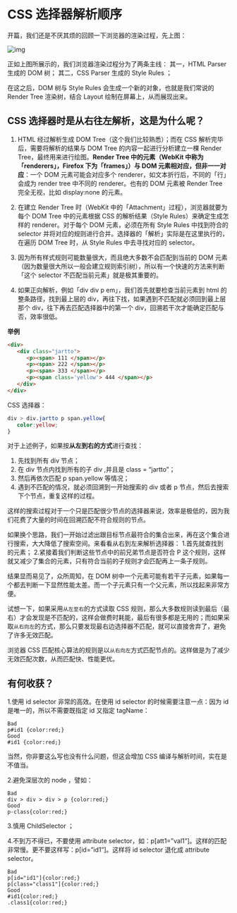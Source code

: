 # CSS 选择器解析顺序

开篇，我们还是不厌其烦的回顾一下浏览器的渲染过程，先上图：

![img](https://pic2.zhimg.com/80/v2-eb10a9f57cf0c1d329eaf23650e2b89d_720w.jpg)

正如上图所展示的，我们浏览器渲染过程分为了两条主线：
其一，HTML Parser 生成的 DOM 树；
其二，CSS Parser 生成的 Style Rules ；

在这之后，DOM 树与 Style Rules 会生成一个新的对象，也就是我们常说的 Render Tree 渲染树，结合 Layout 绘制在屏幕上，从而展现出来。

##  CSS 选择器时是从右往左解析，这是为什么呢？

1. HTML 经过解析生成 DOM Tree（这个我们比较熟悉）；而在 CSS 解析完毕后，需要将解析的结果与 DOM Tree 的内容一起进行分析建立一棵 Render Tree，最终用来进行绘图。**Render Tree 中的元素（WebKit 中称为「renderers」，Firefox 下为「frames」）与 DOM 元素相对应，但非一一对应**：一个 DOM 元素可能会对应多个 renderer，如文本折行后，不同的「行」会成为 render tree 中不同的 renderer。也有的 DOM 元素被 Render Tree 完全无视，比如 display:none 的元素。

2. 在建立 Render Tree 时（WebKit 中的「Attachment」过程），浏览器就要为每个 DOM Tree 中的元素根据 CSS 的解析结果（Style Rules）来确定生成怎样的 renderer。对于每个 DOM 元素，必须在所有 Style Rules 中找到符合的 selector 并将对应的规则进行合并。选择器的「解析」实际是在这里执行的，在遍历 DOM Tree 时，从 Style Rules 中去寻找对应的 selector。

3. 因为所有样式规则可能数量很大，而且绝大多数不会匹配到当前的 DOM 元素（因为数量很大所以一般会建立规则索引树），所以有一个快速的方法来判断「这个 selector 不匹配当前元素」就是极其重要的。

4. 如果正向解析，例如「div div p em」，我们首先就要检查当前元素到 html 的整条路径，找到最上层的 div，再往下找，如果遇到不匹配就必须回到最上层那个 div，往下再去匹配选择器中的第一个 div，回溯若干次才能确定匹配与否，效率很低。

**举例**

```html
<div>
   <div class="jartto">
      <p><span> 111 </span></p>
      <p><span> 222 </span></p>
      <p><span> 333 </span></p>
      <p><span class='yellow'> 444 </span></p>
   </div>
</div>
```

CSS 选择器：

```css
div > div.jartto p span.yellow{
   color:yellow;
}
```

对于上述例子，如果按**从左到右的方式**进行查找：

1. 先找到所有 div 节点；
2. 在 div 节点内找到所有的子 div ,并且是 class = “jartto”；
3. 然后再依次匹配 p span.yellow 等情况；
4. 遇到不匹配的情况，就必须回溯到一开始搜索的 div 或者 p 节点，然后去搜索下个节点，重复这样的过程。

这样的搜索过程对于一个只是匹配很少节点的选择器来说，效率是极低的，因为我们花费了大量的时间在回溯匹配不符合规则的节点。

如果换个思路，我们一开始过滤出跟目标节点最符合的集合出来，再在这个集合进行搜索，大大降低了搜索空间。来看看从右到左来解析选择器：
1.首先就查找到 的元素；
2.紧接着我们判断这些节点中的前兄弟节点是否符合 P 这个规则，这样就又减少了集合的元素，只有符合当前的子规则才会匹配再上一条子规则。

结果显而易见了，众所周知，在 DOM 树中一个元素可能有若干子元素，如果每一个都去判断一下显然性能太差。而一个子元素只有一个父元素，所以找起来非常方便。

试想一下，如果采用`从左至右`的方式读取 CSS 规则，那么大多数规则读到最后（最右）才会发现是不匹配的，这样会做费时耗能，最后有很多都是无用的；而如果采取`从右向左`的方式，那么只要发现最右边选择器不匹配，就可以直接舍弃了，避免了许多无效匹配。

浏览器 CSS 匹配核心算法的规则是以`从右向左`方式匹配节点的。这样做是为了减少无效匹配次数，从而匹配快、性能更优。

## 有何收获？

1.使用 id selector 非常的高效。在使用 id selector 的时候需要注意一点：因为 id 是唯一的，所以不需要既指定 id 又指定 tagName：

```text
Bad
p#id1 {color:red;}  
Good  
#id1 {color:red;}
```

当然，你非要这么写也没有什么问题，但这会增加 CSS 编译与解析时间，实在是不值当。

2.避免深层次的 node ，譬如：

```text
Bad  
div > div > div > p {color:red;} 
Good  
p-class{color:red;}
```

3.慎用 ChildSelector ；

4.不到万不得已，不要使用 attribute selector，如：p[att1=”val1”]。这样的匹配非常慢。更不要这样写：p[id=”id1”]。这样将 id selector 退化成 attribute selector。

```text
Bad  
p[id="id1"]{color:red;}  
p[class="class1"]{color:red;}  
Good 
#id1{color:red;}  
.class1{color:red;}
```